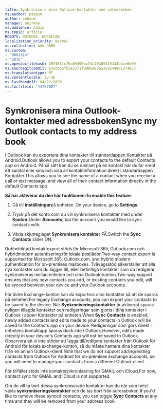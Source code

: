 ```yaml
---
title: Synkronisera mina Outlook-kontakter med adressboken
ms.author: pebaum
author: pebaum
manager: mnirkhe
ms.audience: Admin
ms.topic: article
ROBOTS: NOINDEX, NOFOLLOW
localization_priority: Normal
ms.collection: Adm_O365
ms.custom:
- "9001114"
- "3075"
ms.openlocfilehash: 497463fc70a09490bc74c40405325433b4ce0e90
ms.sourcegitcommit: 631cbb5f03e5371f0995e976536d24e9d13746c3
ms.translationtype: MT
ms.contentlocale: sv-SE
ms.lasthandoff: 04/22/2020
ms.locfileid: "43767087"
---
```

# <a name="sync-my-outlook-contacts-to-my-address-book"></a><span data-ttu-id="b3b73-102">Synkronisera mina Outlook-kontakter med adressboken</span><span class="sxs-lookup"><span data-stu-id="b3b73-102">Sync my Outlook contacts to my address book</span></span>

<span data-ttu-id="b3b73-103">I Outlook kan du exportera dina kontakter till standardappen Kontakter på Android.</span><span class="sxs-lookup"><span data-stu-id="b3b73-103">Outlook allows you to export your contacts to the default Contacts app on Android.</span></span> <span data-ttu-id="b3b73-104">På så sätt kan du se namnet på en kontakt när du tar emot ett samtal eller sms och visa all kontaktinformation direkt i standardappen Kontakter.</span><span class="sxs-lookup"><span data-stu-id="b3b73-104">This allows you to see the name of a contact when you receive a call or text message, and view all of their contact information directly in the default Contacts app.</span></span>
 
<span data-ttu-id="b3b73-105">**Så här aktiverar du den här funktionen:**</span><span class="sxs-lookup"><span data-stu-id="b3b73-105">**To enable this feature**:</span></span>
 
1. <span data-ttu-id="b3b73-106">Gå till **Inställningar**på enheten .</span><span class="sxs-lookup"><span data-stu-id="b3b73-106">On your device, go to **Settings**.</span></span>

2. <span data-ttu-id="b3b73-107">Tryck på det konto som du vill synkronisera kontakter med under **Konton.**</span><span class="sxs-lookup"><span data-stu-id="b3b73-107">Under **Accounts**, tap the account you would like to sync contacts with.</span></span>

3. <span data-ttu-id="b3b73-108">Växla skjutreglaget **Synkronisera kontakter** PÅ.</span><span class="sxs-lookup"><span data-stu-id="b3b73-108">Switch the **Sync Contacts** slider ON.</span></span>
 
<span data-ttu-id="b3b73-109">Dubbelriktad kontaktexport stöds för Microsoft 365, Outlook.com och hybridmodern autentisering för lokala postlådor.</span><span class="sxs-lookup"><span data-stu-id="b3b73-109">Two-way contact export is supported for Microsoft 365, Outlook.com, and hybrid modern authentication for on-premises mailboxes.</span></span> <span data-ttu-id="b3b73-110">Tvåvägsstöd säkerställer att alla nya kontakter som du lägger till, eller befintliga kontakter som du redigerar, synkroniseras mellan enheten och dina Outlook-konton.</span><span class="sxs-lookup"><span data-stu-id="b3b73-110">Two-way support ensures that any new contacts you add, or existing contacts you edit, will be synced between your device and your Outlook accounts.</span></span>
 
<span data-ttu-id="b3b73-111">För äldre Exchange-konton kan du exportera dina kontakter så att de sparas på enheten.</span><span class="sxs-lookup"><span data-stu-id="b3b73-111">For legacy Exchange accounts, you can export your contacts to be saved to the device.</span></span> <span data-ttu-id="b3b73-112">När **Synkroniseringskontakter** är aktiverat sparas nyligen tillagda kontakter och redigeringar som gjorts i dina kontakter i Outlook i appen Kontakter på enheten.</span><span class="sxs-lookup"><span data-stu-id="b3b73-112">When **Sync Contacts** is enabled, newly added contacts and edits made to your contacts in Outlook will be saved to the Contacts app on your device.</span></span> <span data-ttu-id="b3b73-113">Redigeringar som görs direkt i enhetens kontaktapp sparas dock inte i Outlook.</span><span class="sxs-lookup"><span data-stu-id="b3b73-113">However, edits made directly in your device's Contacts app will not be saved to Outlook.</span></span> <span data-ttu-id="b3b73-114">Observera att vi inte stöder att lägga till/redigera kontakter från Outlook för Android för lokala exchange-konton, så du måste hantera dina kontakter från en annan Outlook-klient.</span><span class="sxs-lookup"><span data-stu-id="b3b73-114">Note that we do not support adding/editing contacts from Outlook for Android for on-premises exchange accounts, so you will need to manage your contacts from a different Outlook client.</span></span>
 
<span data-ttu-id="b3b73-115">För tillfället stöds inte kontaktsynkronisering för GMAIL och iCloud.</span><span class="sxs-lookup"><span data-stu-id="b3b73-115">For now, contact sync for GMAIL and iCloud is not supported.</span></span>
 
<span data-ttu-id="b3b73-116">Om du vill ta bort dessa synkroniserade kontakter kan du när som helst växla **synkroniseringskontakter** och de tas bort från adressboken.</span><span class="sxs-lookup"><span data-stu-id="b3b73-116">If you'd like to remove these synced contacts, you can toggle **Sync Contacts** at any time and they will be removed from your address book.</span></span>
